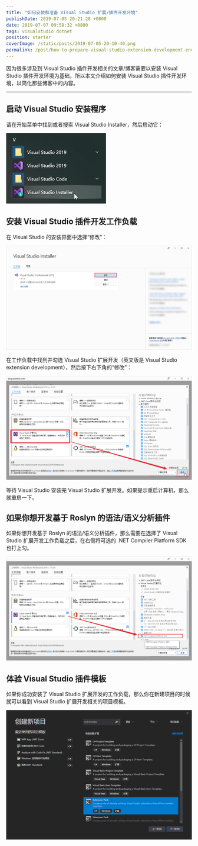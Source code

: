 ```yaml
---
title: "如何安装和准备 Visual Studio 扩展/插件开发环境"
publishDate: 2019-07-05 20:21:28 +0800
date: 2019-07-07 09:58:32 +0800
tags: visualstudio dotnet
position: starter
coverImage: /static/posts/2019-07-05-20-10-40.png
permalink: /post/how-to-prepare-visual-studio-extension-development-environment.html
---
```


因为很多涉及到 Visual Studio 插件开发相关的文章/博客需要以安装 Visual Studio 插件开发环境为基础，所以本文介绍如何安装 Visual Studio 插件开发环境，以简化那些博客中的内容。

---

## 启动 Visual Studio 安装程序

请在开始菜单中找到或者搜索 Visual Studio Installer，然后启动它：

![找到并且启动 Visual Studio Installer](/static/posts/2019-07-05-20-10-40.png)

## 安装 Visual Studio 插件开发工作负载

在 Visual Studio 的安装界面中选择“修改”：

![修改](/static/posts/2019-07-05-20-12-15.png)

在工作负载中找到并勾选 Visual Studio 扩展开发（英文版是 Visual Studio extension development），然后按下右下角的“修改”： 

![勾选 Visual Studio 扩展开发负载](/static/posts/2019-07-05-20-17-03.png)

等待 Visual Studio 安装完 Visual Studio 扩展开发。如果提示重启计算机，那么就重启一下。

## 如果你想开发基于 Roslyn 的语法/语义分析插件

如果你想开发基于 Roslyn 的语法/语义分析插件，那么需要在选择了 Visual Studio 扩展开发工作负载之后，在右侧将可选的 .NET Compiler Platform SDK 也打上勾。

![.NET Compiler Platform SDK](/static/posts/2019-07-07-09-57-09.png)

## 体验 Visual Studio 插件模板

如果你成功安装了 Visual Studio 扩展开发的工作负载，那么你在新建项目的时候就可以看到 Visual Studio 扩展开发相关的项目模板。

![Visual Studio 扩展开发相关模板](/static/posts/2019-07-05-20-20-14.png)


